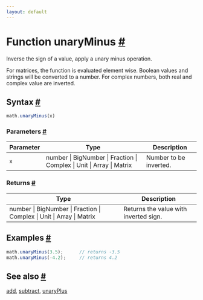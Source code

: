 ```yaml
---
layout: default
---
```


<h1 id="function-unaryminus">Function unaryMinus <a href="#function-unaryminus" title="Permalink">#</a></h1>

Inverse the sign of a value, apply a unary minus operation.

For matrices, the function is evaluated element wise. Boolean values and
strings will be converted to a number. For complex numbers, both real and
complex value are inverted.


<h2 id="syntax">Syntax <a href="#syntax" title="Permalink">#</a></h2>

```js
math.unaryMinus(x)
```

<h3 id="parameters">Parameters <a href="#parameters" title="Permalink">#</a></h3>

Parameter | Type | Description
--------- | ---- | -----------
`x` | number &#124; BigNumber &#124; Fraction &#124; Complex &#124; Unit &#124; Array &#124; Matrix | Number to be inverted.

<h3 id="returns">Returns <a href="#returns" title="Permalink">#</a></h3>

Type | Description
---- | -----------
number &#124; BigNumber &#124; Fraction &#124; Complex &#124; Unit &#124; Array &#124; Matrix | Returns the value with inverted sign.


<h2 id="examples">Examples <a href="#examples" title="Permalink">#</a></h2>

```js
math.unaryMinus(3.5);      // returns -3.5
math.unaryMinus(-4.2);     // returns 4.2
```


<h2 id="see-also">See also <a href="#see-also" title="Permalink">#</a></h2>

[add](add.html),
[subtract](subtract.html),
[unaryPlus](unaryPlus.html)


<!-- Note: This file is automatically generated from source code comments. Changes made in this file will be overridden. -->
